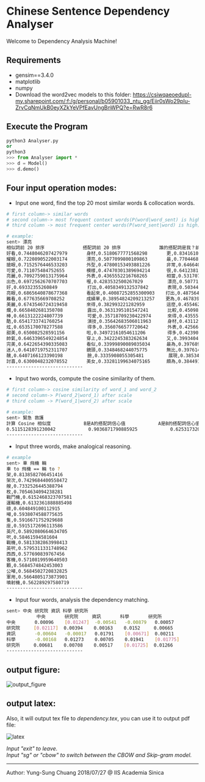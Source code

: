 Chinese Sentence Dependency Analyser
===
Welcome to Dependency Analysis Machine!


## Requirements

- gensim==3.4.0
- matplotlib
- numpy
- Download the word2vec models to this folder: 
https://csiwqaeoedupl-my.sharepoint.com/:f:/g/personal/b05901033_ntu_gg/Eiir0sWo29pIu-ZrvCqNmUkB0eyXZkYeVPfEavUngBnWPQ?e=RwR8r6

## Execute the Program

```python 
python3 Analyser.py
or
python3
>>> from Analyser import *
>>> d = Model()
>>> d.demo()
```

## Four input operation modes:
* Input one word, find the top 20 most similar words & collocation words.
```bash
# first column-> similar words
# second column-> most frequent context words(P(word|word_sent) is high)
# third column -> most frequent center words(P(word_sent|word) is high)

# example:
sent> 漂亮
相似詞前 20 排序              搭配詞前 20 排序              誰的搭配詞是我？前 20 排序
好看,0.7448046207427979       身材,0.5180677771568298       更,0.8341610431671143
耀眼,0.7220890522003174       漂亮,0.5077099800109863       最,0.7704468816518784
搶眼,0.7152576446533203       外型,0.47800153493881226      非常,0.6466405093669891
可愛,0.711075484752655        模樣,0.47470301389694214      很,0.6412381678819656
亮麗,0.7092759013175964       外表,0.4365552216768265       相當,0.5317070707678795
出色,0.6972562670707703       喔,0.4283532500267029         漂亮,0.5077106133103371
好,0.69332355260849           打出,0.4058349132537842       表現,0.5034487694501877
亮眼,0.6865640878677368       看起來,0.40087252855300903    打出,0.48756420612335205
難看,0.677635669708252        成績單,0.38954824209213257    更為,0.46783987432718277
美麗,0.6743546724319458       來得,0.382993221282959        這麼,0.455462783575058
爛,0.6658402681350708         露出,0.3631395101547241       比較,0.45098163187503815
棒,0.6613122224807739         可愛,0.35718709230422974      來得,0.4355574771761894
酷,0.6541733741760254         演技,0.35642683506011963      身材,0.43112702667713165
炫,0.6535170078277588         得多,0.3560766577720642       外表,0.42566750198602676
甜美,0.650082528591156        啦,0.34972161054611206        得多,0.4239025339484215
帥氣,0.6463396549224854       穿上,0.3422245383262634       又,0.3993404284119606
完美,0.6422654390335083       看似,0.33999890089035034      最為,0.3976890444755554
迷人,0.6410719752311707       鏡頭,0.3348468244075775       無比,0.39761487394571304
醜,0.6407166123390198         臉,0.3335908055305481         展現,0.3853464126586914
討喜,0.6300048232078552       美女,0.33281199634075165      頗為,0.38449157029390335
----------------------------
```

* Input two words, compute the cosine similarity of them.

```bash
# first column-> cosine similarity of word_1 and word_2
# second column-> P(word_2|word_1) after scale
# third column -> P(word_1|word_2) after scale

# example:
sent> 緊急 救護
計算 Cosine 相似度            B是A的搭配詞信心值            A是B的搭配詞信心值
0.5115128391230042            0.9036871790885925            0.625317320227623
----------------------------
```

* Input three words, make analogical reasoning.

```bash
# example
sent> 車 飛機 輛
車 to 飛機 == 輛 to ?
架,0.8138582706451416
架次,0.7429684400558472
艘,0.7332526445388794
枚,0.7054634094238281
戰鬥機,0.6152468323707581
運輸機,0.6132361888885498
磅,0.604849100112915
噸,0.5938074588775635
隻,0.5916671752929688
座,0.5915172696113586
英尺,0.5892080664634705
呎,0.58461594581604
戰機,0.5813382863998413
英呎,0.5795311331748962
西西,0.577690839767456
客機,0.5710819959640503
顆,0.5684574842453003
公噸,0.5684502720832825
軍用,0.5664805173873901
噴射機,0.562289297580719
----------------------------
```
* Input four words, analysis the dependency matching.
```bash
sent> 中央 研究院 資訊 科學 研究所
           中央       研究院     資訊       科學       研究所
中央       0.00096    [0.01247]  -0.00541   -0.00879   0.00057
研究院     [0.02117]  0.00394    0.00163    0.0152     0.00665
資訊       -0.00604   -0.00017   0.01791    [0.00671]  0.00211
科學       -0.00168   0.01273    0.00705    0.01941    [0.01775]
研究所     0.00681    0.00708    0.00517    [0.01725]  0.01266
----------------------------
```

## output figure:  
![output_figure](https://i.imgur.com/Y8xdsmX.jpg)

## output latex: 
Also, it will output tex file to _dependency.tex_, you can use it to output pdf file:  

![latex](https://i.imgur.com/CpUQUQN.png)

_Input "exit" to leave._  
_Input "sg" or "cbow" to switch between the CBOW and Skip-gram model._  


*************************************************************************
Author: Yung-Sung Chuang 2018/07/27 @ IIS  Academia Sinica           
